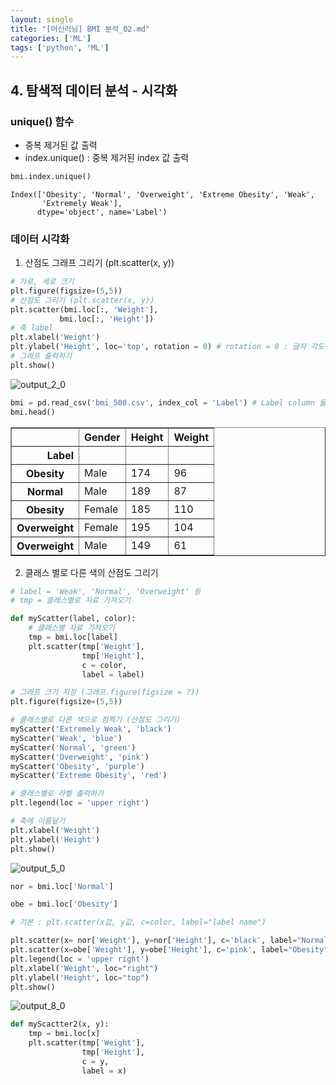 ```yaml
---
layout: single
title: "[머신러닝] BMI 분석_02.md"
categories: ['ML']
tags: ['python', 'ML']
---
```


## 4. 탐색적 데이터 분석 - 시각화

### unique() 함수
- 중복 제거된 값 출력 
- index.unique() : 중복 제거된 index 값 출력
 
```python
bmi.index.unique()
```




    Index(['Obesity', 'Normal', 'Overweight', 'Extreme Obesity', 'Weak',
           'Extremely Weak'],
          dtype='object', name='Label')



### 데이터 시각화
1) 산점도 그래프 그리기 (plt.scatter(x, y))

```python
# 가로, 세로 크기
plt.figure(figsize=(5,5))
# 산점도 그리기 (plt.scatter(x, y))
plt.scatter(bmi.loc[:, 'Weight'], 
           bmi.loc[:, 'Height'])
# 축 label
plt.xlabel('Weight')
plt.ylabel('Height', loc='top', rotation = 0) # rotation = 0 : 글자 각도, 가로로 입력
# 그래프 출력하기
plt.show()
```

    

![output_2_0](https://user-images.githubusercontent.com/59822430/111067832-59a33480-8509-11eb-844b-3a75abbc6627.png)

```python
bmi = pd.read_csv('bmi_500.csv', index_col = 'Label') # Label column 을 index 로 활용 
bmi.head()
```




<div>
<style scoped>
    .dataframe tbody tr th:only-of-type {
        vertical-align: middle;
    }

    .dataframe tbody tr th {
        vertical-align: top;
    }
    
    .dataframe thead th {
        text-align: right;
    }
</style>
<table border="1" class="dataframe">
  <thead>
    <tr style="text-align: right;">
      <th></th>
      <th>Gender</th>
      <th>Height</th>
      <th>Weight</th>
    </tr>
    <tr>
      <th>Label</th>
      <th></th>
      <th></th>
      <th></th>
    </tr>
  </thead>
  <tbody>
    <tr>
      <th>Obesity</th>
      <td>Male</td>
      <td>174</td>
      <td>96</td>
    </tr>
    <tr>
      <th>Normal</th>
      <td>Male</td>
      <td>189</td>
      <td>87</td>
    </tr>
    <tr>
      <th>Obesity</th>
      <td>Female</td>
      <td>185</td>
      <td>110</td>
    </tr>
    <tr>
      <th>Overweight</th>
      <td>Female</td>
      <td>195</td>
      <td>104</td>
    </tr>
    <tr>
      <th>Overweight</th>
      <td>Male</td>
      <td>149</td>
      <td>61</td>
    </tr>
  </tbody>
</table>
</div>


2) 클래스 별로 다른 색의 산점도 그리기

```python
# label = 'Weak', 'Normal', 'Overweight' 등
# tmp = 클래스별로 자료 가져오기

def myScatter(label, color):  
    # 클래스별 자료 가져오기
    tmp = bmi.loc[label]
    plt.scatter(tmp['Weight'],
                tmp['Height'],
                c = color,
                label = label)  
```


```python
# 그래프 크기 지정 (그래프.figure(figsize = ?))
plt.figure(figsize=(5,5))

# 클래스별로 다른 색으로 점찍기 (산점도 그리기)
myScatter('Extremely Weak', 'black')
myScatter('Weak', 'blue')
myScatter('Normal', 'green')
myScatter('Overweight', 'pink')
myScatter('Obesity', 'purple')
myScatter('Extreme Obesity', 'red')

# 클래스별로 라벨 출력하기
plt.legend(loc = 'upper right')

# 축에 이름달기
plt.xlabel('Weight')
plt.ylabel('Height')
plt.show()
```

 

![output_5_0](https://user-images.githubusercontent.com/59822430/111067868-89ead300-8509-11eb-861b-8ca773719093.png)

```python
nor = bmi.loc['Normal']
```


```python
obe = bmi.loc['Obesity']
```


```python
# 기본 : plt.scatter(x값, y값, c=color, label="label name")

plt.scatter(x= nor['Weight'], y=nor['Height'], c='black', label="Normal")
plt.scatter(x=obe['Weight'], y=obe['Height'], c='pink', label="Obesity")
plt.legend(loc = 'upper right')
plt.xlabel('Weight', loc="right")
plt.ylabel('Height', loc="top")
plt.show()
```

![output_8_0](https://user-images.githubusercontent.com/59822430/111067889-aedf4600-8509-11eb-9e24-b317045608ec.png)


```python
def myScactter2(x, y):
    tmp = bmi.loc[x]
    plt.scatter(tmp['Weight'],
                tmp['Height'],
                c = y,
                label = x)
```
